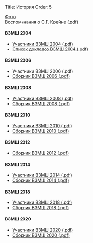 Title: История
Order: 5

[Фото](https://drive.google.com/drive/folders/1n_Mwl9wuVI7Dnm_G3l-HTgjbs4sstFox?usp=sharing)  
[Воспоминания о С.Г. Крейне (.pdf)](files/history/memories_about_krein.pdf)

#### ВЗМШ 2004

* [Участники ВЗМШ 2004 (.pdf)](files/history/2004/participants_04.pdf)
* [Список докладов ВЗМШ 2004 (.pdf)](files/history/2004/vzms_04.pdf)

#### ВЗМШ 2006

* [Участники ВЗМШ 2006 (.pdf)](files/history/2006/participants_06.pdf)
* [Сборник ВЗМШ 2006 (.pdf)](files/history/2006/vzms_06.pdf)

#### ВЗМШ 2008

* [Участники ВЗМШ 2008 (.pdf)](files/history/2008/participants_08.pdf)
* [Сборник ВЗМШ 2008 (.pdf)](files/history/2008/vzms_08.pdf)

#### ВЗМШ 2010

* [Участники ВЗМШ 2010 (.pdf)](files/history/2010/participants_10.pdf)
* [Сборник ВЗМШ 2010 (.pdf)](files/history/2010/vzms_10.pdf)

#### ВЗМШ 2012

* [Сборник ВЗМШ 2012 (.pdf)](files/history/2012/vzms_12.pdf)

#### ВЗМШ 2014

* [Участники ВЗМШ 2014 (.pdf)](files/history/2014/participants_14.pdf)
* [Сборник ВЗМШ 2014 (.pdf)](files/history/2014/vzms_14.pdf)

#### ВЗМШ 2018

* [Участники ВЗМШ 2018 (.pdf)](files/history/2018/participants_18.pdf)
* [Сборник ВЗМШ 2018 (.pdf)](files/history/2018/vzms_18.pdf)

#### ВЗМШ 2020

* [Участники ВЗМШ 2020 (.pdf)](files/history/2020/participants_20.pdf)
* [Сборник ВЗМШ 2020 (.pdf)](files/history/2020/vzms_20.pdf)
